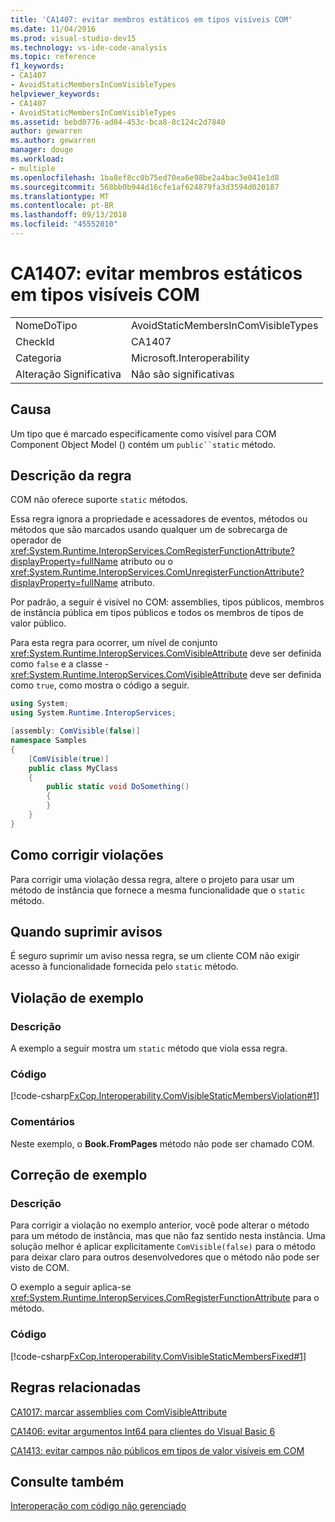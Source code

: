 ```yaml
---
title: 'CA1407: evitar membros estáticos em tipos visíveis COM'
ms.date: 11/04/2016
ms.prod: visual-studio-dev15
ms.technology: vs-ide-code-analysis
ms.topic: reference
f1_keywords:
- CA1407
- AvoidStaticMembersInComVisibleTypes
helpviewer_keywords:
- CA1407
- AvoidStaticMembersInComVisibleTypes
ms.assetid: bebd0776-ad04-453c-bca8-8c124c2d7840
author: gewarren
ms.author: gewarren
manager: douge
ms.workload:
- multiple
ms.openlocfilehash: 1ba8ef8cc0b75ed70ea6e98be2a4bac3e041e1d8
ms.sourcegitcommit: 568bb0b944d16cfe1af624879fa3d3594d020187
ms.translationtype: MT
ms.contentlocale: pt-BR
ms.lasthandoff: 09/13/2018
ms.locfileid: "45552010"
---
```

# <a name="ca1407-avoid-static-members-in-com-visible-types"></a>CA1407: evitar membros estáticos em tipos visíveis COM
|||
|-|-|
|NomeDoTipo|AvoidStaticMembersInComVisibleTypes|
|CheckId|CA1407|
|Categoria|Microsoft.Interoperability|
|Alteração Significativa|Não são significativas|

## <a name="cause"></a>Causa
 Um tipo que é marcado especificamente como visível para COM Component Object Model () contém um `public``static` método.

## <a name="rule-description"></a>Descrição da regra
 COM não oferece suporte `static` métodos.

 Essa regra ignora a propriedade e acessadores de eventos, métodos ou métodos que são marcados usando qualquer um de sobrecarga de operador de <xref:System.Runtime.InteropServices.ComRegisterFunctionAttribute?displayProperty=fullName> atributo ou o <xref:System.Runtime.InteropServices.ComUnregisterFunctionAttribute?displayProperty=fullName> atributo.

 Por padrão, a seguir é visível no COM: assemblies, tipos públicos, membros de instância pública em tipos públicos e todos os membros de tipos de valor público.

 Para esta regra para ocorrer, um nível de conjunto <xref:System.Runtime.InteropServices.ComVisibleAttribute> deve ser definida como `false` e a classe - <xref:System.Runtime.InteropServices.ComVisibleAttribute> deve ser definida como `true`, como mostra o código a seguir.

```csharp
using System;
using System.Runtime.InteropServices;

[assembly: ComVisible(false)]
namespace Samples
{
    [ComVisible(true)]
    public class MyClass
    {
        public static void DoSomething()
        {
        }
    }
}
```

## <a name="how-to-fix-violations"></a>Como corrigir violações
 Para corrigir uma violação dessa regra, altere o projeto para usar um método de instância que fornece a mesma funcionalidade que o `static` método.

## <a name="when-to-suppress-warnings"></a>Quando suprimir avisos
 É seguro suprimir um aviso nessa regra, se um cliente COM não exigir acesso à funcionalidade fornecida pelo `static` método.

## <a name="example-violation"></a>Violação de exemplo

### <a name="description"></a>Descrição
 A exemplo a seguir mostra um `static` método que viola essa regra.

### <a name="code"></a>Código
 [!code-csharp[FxCop.Interoperability.ComVisibleStaticMembersViolation#1](../code-quality/codesnippet/CSharp/ca1407-avoid-static-members-in-com-visible-types_1.cs)]

### <a name="comments"></a>Comentários
 Neste exemplo, o **Book.FromPages** método não pode ser chamado COM.

## <a name="example-fix"></a>Correção de exemplo

### <a name="description"></a>Descrição
 Para corrigir a violação no exemplo anterior, você pode alterar o método para um método de instância, mas que não faz sentido nesta instância. Uma solução melhor é aplicar explicitamente `ComVisible(false)` para o método para deixar claro para outros desenvolvedores que o método não pode ser visto de COM.

 O exemplo a seguir aplica-se <xref:System.Runtime.InteropServices.ComRegisterFunctionAttribute> para o método.

### <a name="code"></a>Código
 [!code-csharp[FxCop.Interoperability.ComVisibleStaticMembersFixed#1](../code-quality/codesnippet/CSharp/ca1407-avoid-static-members-in-com-visible-types_2.cs)]

## <a name="related-rules"></a>Regras relacionadas
 [CA1017: marcar assemblies com ComVisibleAttribute](../code-quality/ca1017-mark-assemblies-with-comvisibleattribute.md)

 [CA1406: evitar argumentos Int64 para clientes do Visual Basic 6](../code-quality/ca1406-avoid-int64-arguments-for-visual-basic-6-clients.md)

 [CA1413: evitar campos não públicos em tipos de valor visíveis em COM](../code-quality/ca1413-avoid-non-public-fields-in-com-visible-value-types.md)

## <a name="see-also"></a>Consulte também
 [Interoperação com código não gerenciado](/dotnet/framework/interop/index)